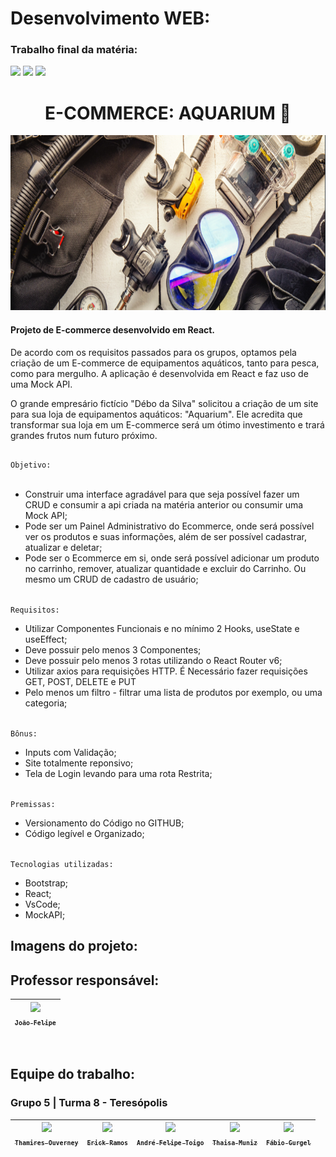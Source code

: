 # Desenvolvimento WEB:
### Trabalho final da matéria:
<img src="https://img.shields.io/badge/Versão-1.0.0-lightblue"/> <img src="https://img.shields.io/badge/Data%20de%20lançamento:-08_de_Novembro_|_2022-informational">
<img src="https://img.shields.io/badge/Última_Modificação:-08_de_Novembro_|_2022-darkblue"/>
<br>

<div align="center">
  <h1>E-COMMERCE: AQUARIUM 🌊</h1>
  <img src="/Imagens-Readme/Screenshot_45.png" width="1000px" height="280">
  
 </div>

<h4>Projeto de E-commerce desenvolvido em React.</h4>

<p>De acordo com os requisitos passados para os grupos, optamos pela criação de um E-commerce de equipamentos aquáticos, tanto para pesca, como
para mergulho. A aplicação é desenvolvida em React e faz uso de uma Mock API.</p>

<p>O grande empresário fictício "Débo da Silva" solicitou a criação de um site para sua loja de equipamentos aquáticos: "Aquarium".
Ele acredita que transformar sua loja em um E-commerce será um ótimo investimento e trará grandes frutos num futuro próximo.</p>

##

`Objetivo:`<br/><br/>
- Construir uma interface agradável para que seja possível fazer um CRUD e consumir a api criada na matéria anterior ou consumir uma Mock API;
- Pode ser um Painel Administrativo do Ecommerce, onde será possível ver os produtos e suas informações, além de ser possível cadastrar, atualizar e deletar;
- Pode ser o Ecommerce em si, onde será possível adicionar um produto no carrinho, remover, atualizar quantidade e excluir do Carrinho. Ou  mesmo um CRUD de cadastro de usuário;

<br/>`Requisitos:`<br/>
- Utilizar Componentes Funcionais e no mínimo 2 Hooks, useState e useEffect;
- Deve possuir pelo menos 3 Componentes;
- Deve possuir pelo menos 3 rotas utilizando o React Router v6;
- Utilizar axios para requisições HTTP. É Necessário fazer requisições GET, POST, DELETE e PUT
- Pelo menos um filtro - filtrar uma lista de produtos por exemplo, ou uma categoria;

<br/>`Bônus:`<br/>
- Inputs com Validação;
- Site totalmente reponsivo;
- Tela de Login levando para uma rota Restrita;

<br/>`Premissas:`<br/>
- Versionamento do Código no GITHUB;
- Código legível e Organizado;


<br/>`Tecnologias utilizadas:`<br/>
- Bootstrap;
- React;
- VsCode;
- MockAPI;

##

<h2>Imagens do projeto:</h2>

##

## Professor responsável:
| [<img src="https://avatars.githubusercontent.com/u/65171379?v=4" width=115><br><sub>`João Felipe`</sub>](https://github.com/brjoaof) |
 | :---: |

 
<br>

## Equipe do trabalho:
### Grupo 5 | Turma 8 - Teresópolis

| [<img src="https://avatars.githubusercontent.com/u/110869558?v=4" width=115><br><sub>`Thamires Ouverney`</sub>](https://github.com/ThamiresOD) |  [<img src="https://avatars.githubusercontent.com/u/102622495?v=4" width=115><br><sub>`Erick Ramos`</sub>](https://github.com/ErickNotFound) |  [<img src="https://avatars.githubusercontent.com/u/105762130?v=4" width=115><br><sub>`André Felipe Toigo`</sub>](https://github.com/Andre-Toigo) |  [<img src="https://avatars.githubusercontent.com/u/110869515?v=4" width=115><br><sub>`Thaisa Muniz`</sub>](https://github.com/thaisamuniz89) |  [<img src="https://avatars.githubusercontent.com/u/110734237?v=4" width=115><br><sub>`Fábio Gurgel`</sub>](https://github.com/Fabio-Gurgel) | 
| :---: | :---: | :---: | :---: | :---: |
